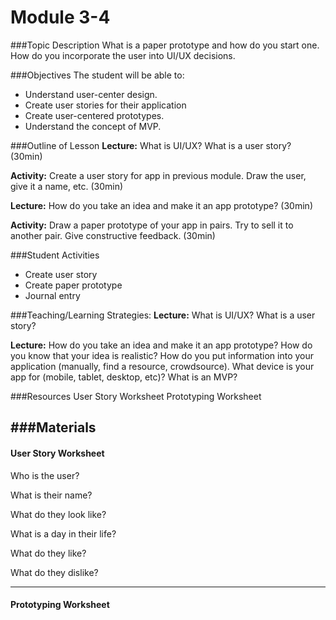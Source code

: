 # Module 3-4

###Topic Description
What is a paper prototype and how do you start one. How do you incorporate the user into UI/UX decisions.

###Objectives
The student will be able to:
- Understand user-center design.
- Create user stories for their application
- Create user-centered prototypes.
- Understand the concept of MVP.

###Outline of Lesson
**Lecture:** What is UI/UX? What is a user story? (30min)

**Activity:** Create a user story for app in previous module. Draw the user, give it a name, etc. (30min)

**Lecture:** How do you take an idea and make it an app prototype? (30min)

**Activity:** Draw a paper prototype of your app in pairs. Try to sell it to another pair. Give constructive feedback. (30min)


###Student Activities
- Create user story
- Create paper prototype
- Journal entry

###Teaching/Learning Strategies:
**Lecture:** What is UI/UX? What is a user story?

**Lecture:** How do you take an idea and make it an app prototype? How do you know that your idea is realistic? How do you put information into your application (manually, find a resource, crowdsource). What device is your app for (mobile, tablet, desktop, etc)? What is an MVP?

###Resources
User Story Worksheet
Prototyping Worksheet

###Materials
---
#### User Story Worksheet

Who is the user?

What is their name?

What do they look like?

What is a day in their life?

What do they like?

What do they dislike?

---
#### Prototyping Worksheet


